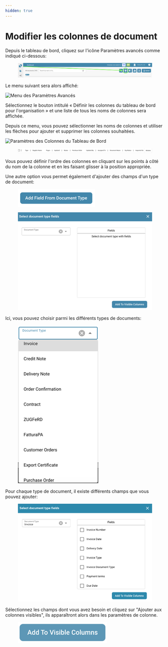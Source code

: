 ```yaml
---
hidden: true
---
```


# Modifier les colonnes de document

Depuis le tableau de bord, cliquez sur l'icône Paramètres avancés comme indiqué ci-dessous:

<figure><img src="../../../.gitbook/assets/change-document-colums1 (1).png" alt=""><figcaption></figcaption></figure>

Le menu suivant sera alors affiché:

![Menu des Paramètres Avancés](https://lh7-us.googleusercontent.com/wWt5QbmwZf44enmOoLcofh6SvyYPiHTav9OiEog_m2xtnty6X73pFlhfdM9aglx89_pfbiACZx5BejagV-wAKwlDTuGoGNu5jgbcZ5djrZ_h1IgGp-8uaq8UHY-umjrs96hb4FZOzHFzdLasg2F_ftw)

Sélectionnez le bouton intitulé « Définir les colonnes du tableau de bord pour l'organisation » et une liste de tous les noms de colonnes sera affichée.

Depuis ce menu, vous pouvez sélectionner les noms de colonnes et utiliser les flèches pour ajouter et supprimer les colonnes souhaitées.

![Paramètres des Colonnes du Tableau de Bord](https://lh7-us.googleusercontent.com/cXnnrIR-y4TRDnRE9irGvvjnmkN-HSGEQTh7FiwsjRHzXF7FNjd-_gLO-m55fLlv6lVjk-VvThgdW5JWgqIVZSm5tfk3hC7xrj68uRE5OgIPMtYIrpxOhhYzk4OMibyDBqvHQ0VZaDAysZohlH8dxm8)

<figure><img src="../../../.gitbook/assets/change-document-colums4.png" alt=""><figcaption></figcaption></figure>

Vous pouvez définir l'ordre des colonnes en cliquant sur les points à côté du nom de la colonne et en les faisant glisser à la position appropriée.

Une autre option vous permet également d'ajouter des champs d'un type de document:

<figure><img src="../../../.gitbook/assets/change-document-colums5.png" alt="" width="243"><figcaption></figcaption></figure>

<figure><img src="../../../.gitbook/assets/change-document-colums6.png" alt="" width="563"><figcaption></figcaption></figure>

Ici, vous pouvez choisir parmi les différents types de documents:

<figure><img src="../../../.gitbook/assets/change-document-colums7.png" alt="" width="254"><figcaption></figcaption></figure>

Pour chaque type de document, il existe différents champs que vous pouvez ajouter:

<figure><img src="../../../.gitbook/assets/change-document-colums8.png" alt="" width="518"><figcaption></figcaption></figure>

Sélectionnez les champs dont vous avez besoin et cliquez sur "Ajouter aux colonnes visibles", ils apparaîtront alors dans les paramètres de colonne.

<figure><img src="../../../.gitbook/assets/change-document-colums9.png" alt="" width="281"><figcaption></figcaption></figure>
